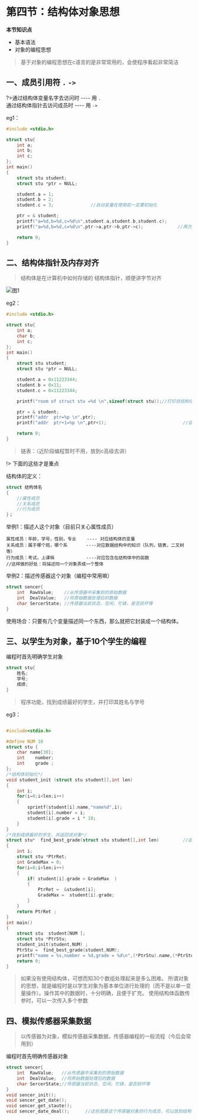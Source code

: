 # 第四节：结构体对象思想

**本节知识点**
 
- 基本语法
- 对象的编程思想

> 基于对象的编程思想在c语言的是非常常用的，会使程序看起非常简洁

## 一、成员引用符 `.` `->`

?>通过结构体变量名字去访问时 ---- 用 `.`
<br>
通过结构体指针去访问成员时 ---- 用 `->`

eg1：

```c
#include <stdio.h>

struct stu{
    int a;
    int b;
    int c;
};
int main()
{
    struct stu student;
    struct stu *ptr = NULL;

    student.a = 1;
    student.b = 2;
    student.c = 3;              //自动变量在使用前一定要初始化

    ptr = & student;
    printf("a=%d,b=%d,c=%d\n",student.a,student.b,student.c);
    printf("a=%d,b=%d,c=%d\n",ptr->a,ptr->b,ptr->c);             //两次打印的结构肯定是一样的

    return 0;
}
```

## 二、结构体指针及内存对齐


> 结构体是在计算机中如何存储的
> 结构体指针，顺便讲字节对齐

![图1](http://upload-images.jianshu.io/upload_images/6757403-1da58fa03b39171d.png?imageMogr2/auto-orient/strip%7CimageView2/2/w/1240)

eg2：

```c
#include <stdio.h>

struct stu{
    int a;
    char b;
    int c;
};
int main()
{
    struct stu student;
    struct stu *ptr = NULL;

    student.a = 0x11223344;
    student.b = 0x11;
    student.c = 0x11223344;           

    printf("room of struct stu =%d \n",sizeof(struct stu));//打印该结构体暂多少个字节，会发现是12个，而不是9个（字节对其的问题）

    ptr = & student;                                                             
    printf("addr  ptr=%p \n",ptr);
    printf("addr  ptr+1=%p \n",ptr+1);                             //会发现两次地址差为12，指针一次偏移了12个字节

    return 0;
}
```

> 链表：（近阶段编程暂时不用，放到c高级去讲）

!> 下面的这些才是重点

结构体的定义：

```c
struct 结构体名
{
    //属性成员
    //关系成员
    //行为成员
}；
```

举例1：描述人这个对象（目前只关心属性成员）

    属性成员：年龄，学号，性别，专业    ---- 对应结构体的变量
    关系成员：属于哪个班，哪个系       ----对应数据结构中的知识（队列，链表，二叉树等）
    行为成员：考试，上课嘛            ----对应包含在结构体中的函数
    //这样做的好处：将描述同一个对象弄成一个整体

举例2：描述传感器这个对象（编程中常用嘛）

```c
struct sencer{
    int  RawValue;    //从传感器中采集到的原始数据
    int  DealValue;   //将原始数据处理后的数据
    char SercerState; //传感器当前状态，空闲，忙碌，是否损坏等
}
```

使用场合：只要有几个变量描述同一个东西，那么就把它封装成一个结构体。

## 三、以学生为对象，基于10个学生的编程

编程时首先明确学生对象

```c
struct stu{
    姓名;
    学号;
    成绩;  
}
```

> 程序功能，找到成绩最好的学生，并打印其姓名与学号


eg3：

```c

#include<stdio.h>

#define NUM 10
struct stu {
    char name[30];
    int    number;
    int    grade ;
};
/*结构体初始化*/
void student_init (struct stu student[],int len) 
{
    int i;
    for(i=0;i<len;i++)
    {
        sprintf(student[i].name,"name%d",i);
        student[i].number = i;
        student[i].grade = i * 10;
    }
}
/*找到成绩最好的学生，并返回该对象*/
struct stu*  find_best_grade(struct stu student[],int len)         //由于使用的是结构体数组，所有要传入数组长度
{
    int i;
    struct stu *PtrRet;
    int GradeMax = 0;
    for(i=0;i<len;i++)
    {
        if( student[i].grade > GradeMax  )
        {
            PtrRet =  &student[i];
            GradeMax =  student[i].grade;
        }            
    }
    return PtrRet ;
}
int main()
{
    struct stu  student[NUM ];
    struct stu *PtrStu;
    student_init(student,NUM) ;
    PtrStu =  find_best_grade(student,NUM);
    printf("name = %s,number = %d,grade = %d\n",(*PtrStu).name,(*PtrStu).number,(*PtrStu).grade);   //将成绩最好的学生信息打印出来
    return 0;
}
```

> 如果没有使用结构体，可想而知30个数组处理起来是多么困难。
> 所谓对象的思想，就是编程时是以学生对象为基本单位进行处理的（而不是以单一变量操作）。操作其中的数据时，十分明确，且便于扩充。
> 使用结构体函数传参时，可以一次传入多个参数



## 四、模拟传感器采集数据

> 以传感器为对象，模拟传感器采集数据，传感器编程的一般流程（今后会常用到）

编程时首先明确传感器对象

```c
struct sencer{
    int  RawValue;   //从传感器中采集到的原始数据
    int  DealValue;  //将原始数据处理后的数据
    char SercerState;//传感器当前状态，空闲，忙碌，是否损坏等
}
void sencer_init();
void sencer_get_date();
void sencer_get_staute();
void sencer_date_deal();      //这些就是这个传感器对象的行为成员，可以放到结构体里面去
```
